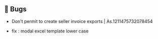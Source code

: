## 🐛 Bugs

- Don't permit to create seller invoice exports | As.1211475732078454

- fix : modal excel template lower case